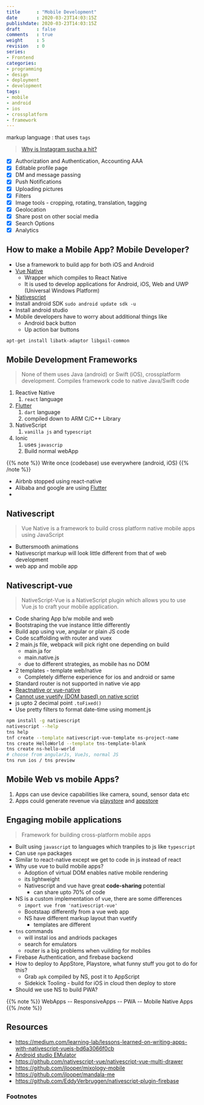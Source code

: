 ```yaml
---
title      : "Mobile Development"
date       : 2020-03-23T14:03:15Z
publishdate: 2020-03-23T14:03:15Z
draft      : false
comments   : true
weight     : 5
revision   : 0
series:
- Frontend
categories:
- programming
- design
- deployment
- development
tags:
- mobile
- android
- ios
- crossplatform
- framework
---
```


markup language
: that uses `tags`

> [Why is Instagram sucha a hit?](https://www.google.com/search?q=why+is+instagram+such+a+hit&oq=why+is+instagram+such+a+hit)

* [x] Authorization and Authentication, Accounting AAA
* [x] Editable profile page
* [x] DM and message passing
* [x] Push Notifications
* [x] Uploading pictures
* [x] Filters
* [x] Image tools - cropping, rotating, translation, tagging
* [x] Geolocation
* [x] Share post on other social media
* [x] Search Options
* [x] Analytics

## How to make a Mobile App? Mobile Developer?

* Use a framework to build app for both iOS and Android
* [Vue Native](https://vue-native.io/)
  * Wrapper which compiles to React Native
  * It is used to develop applications for Android, iOS, Web and UWP (Universal Windows Platform)
* [Nativescript](https://www.nativescript.org/)
* Install android SDK `sudo android update sdk -u`
* Install android studio
* Mobile developers have to worry about additional things like
  * Android back button
  * Up action bar buttons

```sh
apt-get install libatk-adaptor libgail-common

```

## Mobile Development Frameworks

> None of them uses Java (android) or Swift (iOS), crossplatform development.
> Compiles framework code to native Java/Swift code

1. Reactive Native
   1. `react` language
2. [Flutter]
   1. `dart` language
   2. compiled down to ARM C/C++ Library
3. NativeScript
   1. `vanilla js` and `typescript`
4. Ionic
   1. uses `javascrip`
   2. Build normal webApp

{{% note %}}
Write once (codebase) use everywhere (android, iOS)
{{% /note %}}

* Airbnb stopped using react-native
* Alibaba and google are using [Flutter]
*

## Nativescript

> Vue Native is a framework to build cross platform native mobile apps using JavaScript

* Buttersmooth animations
* Nativescript markup will look little different from that of web development
* web app and mobile app

## Nativescript-vue

> NativeScript-Vue is a NativeScript plugin which allows you to use Vue.js to craft your mobile application.

* Code sharing App b/w mobile and web
* Bootstraping the vue instance little differently
* Build app using vue, angular or plain JS code
* Code scaffolding with router and vuex
* 2 main.js file, webpack will pick right one depending on build
  * main.ja for
  * main.native.js
  * due to different strategies, as mobile has no DOM
* 2 templates - template web/native
  * Completely differne experience for ios and android or same
* Standard router is not supported in native vie app
* [Reactnative or vue-native](https://stackoverflow.com/questions/53867122/which-is-better-vue-native-or-nativescript-vue)
* [Cannot use vuetify (DOM based) on native script](https://stackoverflow.com/questions/58962933/can-i-use-vuetify-in-nativescript-vue)
* js upto 2 decimal point `.toFixed()`
* Use pretty filters to format date-time using moment.js

```sh
npm install -g nativescript
nativescript --help
tns help
tnf create --template nativescript-vue-template ns-project-name
tns create HelloWorld --template tns-template-blank
tns create ns-hello-world
# choose from angularJs, VueJs, normal JS
tns run ios / tns preview

```

## Mobile Web vs mobile Apps?

1. Apps can use device capabilities like camera, sound, sensor data etc
2. Apps could generate revenue via [playstore] and [appstore]


## Engaging mobile applications

> Framework for building cross-platform mobile apps

* Built using `javascript` to languages which tranpiles to js like `typescript`
* Can use `npm` packages
* Similar to react-native except we get to code in js instead of react
* Why use vue to build mobile apps?
  * Adoption of virtual DOM enables native mobile rendering
  * its lightweight
  * Nativescript and vue have great **code-sharing** potential
    * can share upto 70% of code
* NS is a custom implementation of vue, there are some differences
  * `import vue from 'nativescript-vue'`
  * Bootstaap differently from a vue web app
  * NS have different markup layout than vuetify
    * templates are different
* `tns` commands
  * will instal ios and andriods packages
  * search for emulators
  * router is a big problems when vuilding for mobiles
* Firebase Authentication, and firebase backend
* How to deploy to AppStore, Playstore, what funny stuff you got to do for this?
  * Grab `apk` compiled by NS, post it to AppScript
  * Sidekick Tooling - build for iOS in cloud then deploy to store
* Should we use NS to build PWA?

{{% note %}}
WebApps --  ResponsiveApps --  PWA -- Mobile Native Apps
{{% /note %}}

## Resources

* https://medium.com/learning-lab/lessons-learned-on-writing-apps-with-nativescript-vuejs-bd6a3066f0cb
* [Android studio EMulator](https://developer.android.com/studio/run/emulator)
* https://github.com/nativescript-vue/nativescript-vue-multi-drawer
* https://github.com/jlooper/mixology-mobile
* https://github.com/jlooper/mandala-me
* https://github.com/EddyVerbruggen/nativescript-plugin-firebase


### Footnotes

[^1]:
[^2]:


[wiki]: https://en.wikipedia.org/wiki/NativeScript
[appstore]: https://www.apple.com/ios/app-store/
[playstore]: https://play.google.com/store
[Flutter]: https://en.wikipedia.org/wiki/Flutter_(software)
